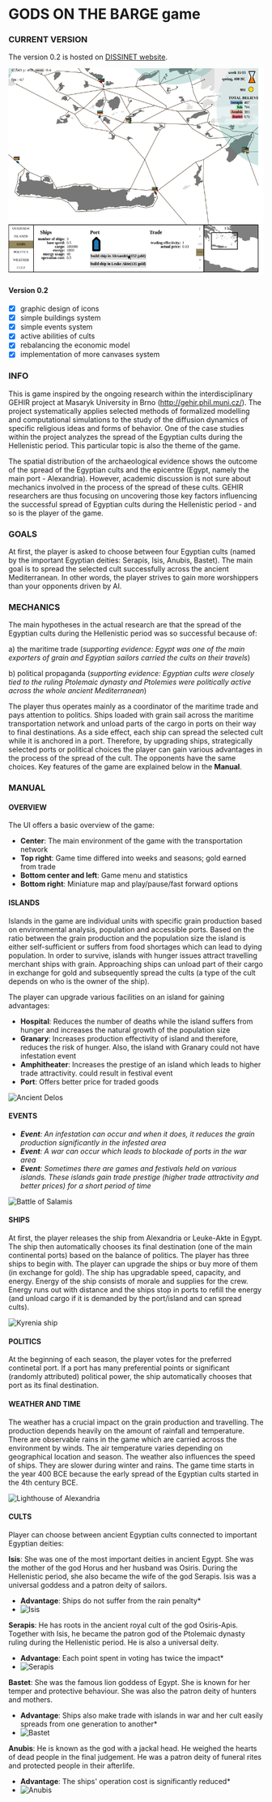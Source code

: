 # GODS ON THE BARGE game

### CURRENT VERSION
The version 0.2 is hosted on [DISSINET website](dissinet.cz/apps/godsonthebarge).

![Game screen](src/imgs/screen1.png)

#### Version 0.2

- [x] graphic design of icons
- [x] simple buildings system
- [x] simple events system
- [x] active abilities of cults
- [x] rebalancing the economic model
- [x] implementation of more canvases system

### INFO

This is game inspired by the ongoing research within the interdisciplinary GEHIR project at Masaryk University in Brno (http://gehir.phil.muni.cz/). The project systematically applies selected methods of formalized modelling and computational simulations to the study of the diffusion dynamics of specific religious ideas and forms of behavior. One of the case studies within the project analyzes the spread of the Egyptian cults during the Hellenistic period. This particular topic is also the theme of the game.

The spatial distribution of the archaeological evidence shows the outcome of the spread of the Egyptian cults and the epicentre (Egypt, namely the main port - Alexandria). However, academic discussion is not sure about mechanics involved in the process of the spread of these cults. GEHIR researchers are thus focusing on uncovering those key factors influencing the successful spread of Egyptian cults during the Hellenistic period - and so is the player of the game.

### GOALS

At first, the player is asked to choose between four Egyptian cults (named by the important Egyptian deities: Serapis, Isis, Anubis, Bastet). The main goal is to spread the selected cult successfully across the ancient Mediterranean. In other words, the player strives to gain more worshippers than your opponents driven by AI.

### MECHANICS

The main hypotheses in the actual research are that the spread of the Egyptian cults during the Hellenistic period was so successful because of:

a) the maritime trade (_supporting evidence: Egypt was one of the main exporters of grain and Egyptian sailors carried the cults on their travels_)

b) political propaganda (_supporting evidence: Egyptian cults were closely tied to the ruling Ptolemaic dynasty and Ptolemies were politically active across the whole ancient Mediterranean_)

The player thus operates mainly as a coordinator of the maritime trade and pays attention to politics. Ships loaded with grain sail across the maritime transportation network and unload parts of the cargo in ports on their way to final destinations. As a side effect, each ship can spread the selected cult while it is anchored in a port. Therefore, by upgrading ships, strategically selected ports or political choices the player can gain various advantages in the process of the spread of the cult. The opponents have the same choices. Key features of the game are explained below in the **Manual**.

### MANUAL

#### OVERVIEW

The UI offers a basic overview of the game:

- **Center**: The main environment of the game with the transportation network
- **Top right**: Game time differed into weeks and seasons; gold earned from trade
- **Bottom center and left**: Game menu and statistics
- **Bottom right**: Miniature map and play/pause/fast forward options

#### ISLANDS

Islands in the game are individual units with specific grain production based on environmental analysis, population and accessible ports. Based on the ratio between the grain production and the population size the island is either self-sufficient or suffers from food shortages which can lead to dying population. In order to survive, islands with hunger issues attract travelling merchant ships with grain. Approaching ships can unload part of their cargo in exchange for gold and subsequently spread the cults (a type of the cult depends on who is the owner of the ship).

The player can upgrade various facilities on an island for gaining advantages:

- **Hospital**: Reduces the number of deaths while the island suffers from hunger and increases the natural growth of the population size
- **Granary**: Increases production effectivity of island and therefore, reduces the risk of hunger. Also, the island with Granary could not have infestation event
- **Amphitheater**: Increases the prestige of an island which leads to higher trade attractivity. could result in festival event
- **Port**: Offers better price for traded goods

![Ancient Delos](http://40.media.tumblr.com/tumblr_mdo2ooj7cH1rgfuxjo1_540.jpg)

#### EVENTS

- _**Event**: An infestation can occur and when it does, it reduces the grain production significantly in the infested area_
- _**Event**: A war can occur which leads to blockade of ports in the war area_
- _**Event**: Sometimes there are games and festivals held on various islands. These islands gain trade prestige (higher trade attractivity and better prices) for a short period of time_

![Battle of Salamis](http://cimsec.org/wp-content/uploads/2014/09/Battle-of-Salamis-Banner.jpg)

#### SHIPS

At first, the player releases the ship from Alexandria or Leuke-Akte in Egypt. The ship then automatically chooses its final destination (one of the main continental ports) based on the balance of politics. The player has three ships to begin with. The player can upgrade the ships or buy more of them (in exchange for gold). The ship has upgradable speed, capacity, and energy. Energy of the ship consists of morale and supplies for the crew. Energy runs out with distance and the ships stop in ports to refill the energy (and unload cargo if it is demanded by the port/island and can spread cults).

![Kyrenia ship](http://3.bp.blogspot.com/-tXNpIUwTdiA/T6pyi_JWiFI/AAAAAAAAYNI/RJGzp5PjwH8/s1600/Cyprus-Kyrenia_02.jpg)

#### POLITICS

At the beginning of each season, the player votes for the preferred continetal port. If a port has many preferential points or significant (randomly attributed) political power, the ship automatically chooses that port as its final destination.

#### WEATHER AND TIME

The weather has a crucial impact on the grain production and travelling. The production depends heavily on the amount of rainfall and temperature. There are observable rains in the game which are carried across the environment by winds. The air temperature varies depending on geographical location and season. The weather also influences the speed of ships. They are slower during winter and rains. The game time starts in the year 400 BCE because the early spread of the Egyptian cults started in the 4th century BCE.

![Lighthouse of Alexandria](https://cdn.britannica.com/07/172307-050-4D3BA855/Pharos-Alexandria.jpg)

#### CULTS

Player can choose between ancient Egyptian cults connected to important Egyptian deities:

**Isis**: She was one of the most important deities in ancient Egypt. She was the mother of the god Horus and her husband was Osiris. During the Hellenistic period, she also became the wife of the god Serapis. Isis was a universal goddess and a patron deity of sailors.

 - __Advantage__: Ships do not suffer from the rain penalty*
 - ![Isis](http://i476.photobucket.com/albums/rr122/leopard38ja/gods%20and%20goddesses/isis5-1.jpg)

**Serapis**: He has roots in the ancient royal cult of the god Osiris-Apis. Together with Isis, he became the patron god of the Ptolemaic dynasty ruling during the Hellenistic period. He is also a universal deity.

 - __Advantage__: Each point spent in voting has twice the impact*
 - ![Serapis](http://www.colorado.edu/classics/clas1061/Graphics/Serapis.jpg)

**Bastet**: She was the famous lion goddess of Egypt. She is known for her temper and protective behaviour. She was also the patron deity of hunters and mothers.

 - __Advantage__: Ships also make trade with islands in war and her cult easily spreads from one generation to another*
 - ![Bastet](http://www.thefakebusters.com/statues/photos%20statues/real%20statue%2014c.jpg)

**Anubis**: He is known as the god with a jackal head. He weighed the hearts of dead people in the final judgement. He was a patron deity of funeral rites and protected people in their afterlife.

 - __Advantage__: The ships' operation cost is significantly reduced*
 - ![Anubis](http://www.timetrips.co.uk/god-anubis4.jpg)

